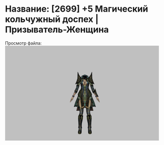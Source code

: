 # Название: [2699] +5 Магический кольчужный доспех | Призыватель-Женщина

Просмотр файла:
![p090005.png](p090005.png)